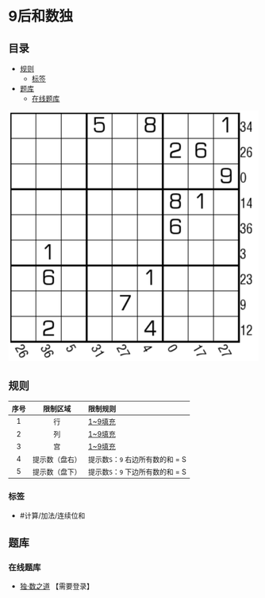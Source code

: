 # 9后和数独
<!-- START doctoc generated TOC please keep comment here to allow auto update -->
<!-- DON'T EDIT THIS SECTION, INSTEAD RE-RUN doctoc TO UPDATE -->
## 目录

- [规则](#%E8%A7%84%E5%88%99)
  - [标签](#%E6%A0%87%E7%AD%BE)
- [题库](#%E9%A2%98%E5%BA%93)
  - [在线题库](#%E5%9C%A8%E7%BA%BF%E9%A2%98%E5%BA%93)

<!-- END doctoc generated TOC please keep comment here to allow auto update -->

![题](../../../../images/sudoku/9后和数独.png)

## 规则

| 序号  |  限制区域   | 限制规则                   |
|:---:|:-------:|:-----------------------|
|  1  |    行    | [1~9填充]                |
|  2  |    列    | [1~9填充]                |
|  3  |    宫    | [1~9填充]                |
|  4  | 提示数（盘右） | 提示数`S`：`9` 右边所有数的和 = S |
|  5  | 提示数（盘下） | 提示数`S`：`9` 下边所有数的和 = S |

### 标签

- #计算/加法/连续位和

## 题库

### 在线题库

- [独·数之道](http://www.sudokufans.org.cn/lx/game.index.php?type=fdh3) 【需要登录】

[1~9填充]: ../../../../rules/rules.md#1to9填充
